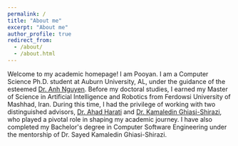 ```yaml
---
permalink: /
title: "About me"
excerpt: "About me"
author_profile: true
redirect_from: 
  - /about/
  - /about.html
---
```


Welcome to my academic homepage! I am Pooyan. I am a Computer Science Ph.D. student at Auburn University, AL, under the guidance of the esteemed [Dr. Anh Nguyen](https://anhnguyen.me/research/).
Before my doctoral studies, I earned my Master of Science in Artificial Intelligence and Robotics from Ferdowsi University of Mashhad, Iran. During this time, I had the privilege of working with two distinguished advisors, [Dr. Ahad Harati](http://prof.um.ac.ir/a.harati/) and [Dr. Kamaledin Ghiasi-Shirazi](http://prof.um.ac.ir/k.ghiasi/), who played a pivotal role in shaping my academic journey. I have also completed my Bachelor's degree in Computer Software Engineering under the mentorship of Dr. Sayed Kamaledin Ghiasi-Shirazi.


